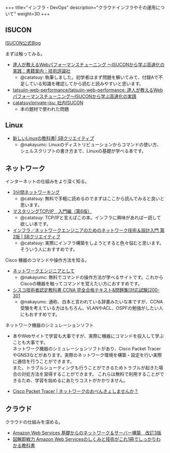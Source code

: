 +++
title="インフラ・DevOps"
description="クラウドインフラやその運用について"
weight=30
+++

## ISUCON

[ISUCON公式Blog](https://isucon.net/)

まずは触ってみる。

- [達人が教えるWebパフォーマンスチューニング 〜ISUCONから学ぶ高速化の実践：書籍案内｜技術評論社](https://gihyo.jp/book/2022/978-4-297-12846-3)
  - @catatsuy: 執筆しました。初学者はまず問題を解いてみて、付録Aで不足している知識を確認してから読むと読みやすいと思います。
- [tatsujin-web-performance/tatsujin-web-performance: 達人が教えるWebパフォーマンスチューニング〜ISUCONから学ぶ高速化の実践](https://github.com/tatsujin-web-performance/tatsujin-web-performance)
- [catatsuy/private-isu: 社内ISUCON](https://github.com/catatsuy/private-isu)
  - 本の題材で使われた問題

## Linux
- [新しいLinuxの教科書| SBクリエイティブ ](https://www.sbcr.jp/product/4797380941/)
  - @nakayumc: Linuxのディストリビューションからコマンドの使い方、シェルスクリプトの書き方まで、Linuxの基礎が学べる本です。

## ネットワーク

インターネットの仕組みをより深く知る。

- [3分間ネットワーキング](http://www5e.biglobe.ne.jp/aji/3min/)
  - @catatsuy: 無料で手軽に読めるのでまずはここから読んでみると良いと思います。
- [マスタリングTCP/IP　入門編（第6版）](https://www.ohmsha.co.jp/book/9784274224478/)
  - @catatsuy: TCP/IPと言えばこの本。インフラに興味があれば一読して欲しい本です。
- [インフラ／ネットワークエンジニアのためのネットワーク技術＆設計入門 第2版 | SBクリエイティブ](https://www.sbcr.jp/product/4797396805/)
  - @catatsuy: 実際にインフラ構築をしようとすると色々悩むと思います。そういう人におすすめです。

Cisco 機器のコマンドや操作方法を知る。

- [ネットワークエンジニアとして](https://www.infraexpert.com/study/)
  - @nakayumc: 無料でコマンドの操作方法が学べるサイトです。これからCiscoの機器を触ってコマンドを覚えたい方におすすめです。
- [シスコ技術者認定教科書 CCNA 完全合格テキスト&問題集[対応試験]200-301](https://www.shoeisha.co.jp/book/detail/9784798165776)
  - @nakayumc: 通称、白本と言われている辞書みたいな本ですが、CCNA受験を考えている方はもちろん、VLANやACL、OSPFの勉強がしたい人にもおすすめです。

ネットワーク機器のシミュレーションソフト
 - 本やWebサイトで学習も大事ですが、実際に機器にコマンドを投入して学ぶことも大事です。  
 ネットワーク機器のシミュレーションソフトがあり、Cisco Packet TracerやGNS3などがあります。実際のネットワーク環境を構築・設定を行い実際に通信を行うことができます。  
 また、トラブルシューティングも行うことができるためトラブルが起きた場合の対処方法を習得することができます。
 これらは無料で利用することができるため、学習を始めるにあたりコストがかかりません。

- [Cisco Packet Tracer | ネットワークのおべんきょしませんか？](https://www.n-study.com/cisco-packet-tracer/)

## クラウド

クラウドの仕組みを深める。

- [Amazon Web Services 基礎からのネットワーク＆サーバー構築　改訂3版](https://bookplus.nikkei.com/atcl/catalog/17/261530/)
- [図解即戦力 Amazon Web Servicesのしくみと技術がこれ1冊でしっかりわかる教科書](https://gihyo.jp/book/2019/978-4-297-10889-2)
